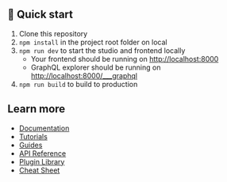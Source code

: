 ## 🚀 Quick start

1. Clone this repository
2. `npm install` in the project root folder on local
3. `npm run dev` to start the studio and frontend locally
   - Your frontend should be running on [http://localhost:8000](http://localhost:8000)
   - GraphQL explorer should be running on [http://localhost:8000/___graphql](http://localhost:8000/___graphql)
4. `npm run build` to build to production

## **Learn more**

- [Documentation](https://www.gatsbyjs.com/docs/?utm_source=starter&utm_medium=readme&utm_campaign=minimal-starter)
- [Tutorials](https://www.gatsbyjs.com/tutorial/?utm_source=starter&utm_medium=readme&utm_campaign=minimal-starter)
- [Guides](https://www.gatsbyjs.com/tutorial/?utm_source=starter&utm_medium=readme&utm_campaign=minimal-starter)
- [API Reference](https://www.gatsbyjs.com/docs/api-reference/?utm_source=starter&utm_medium=readme&utm_campaign=minimal-starter)
- [Plugin Library](https://www.gatsbyjs.com/plugins?utm_source=starter&utm_medium=readme&utm_campaign=minimal-starter)
- [Cheat Sheet](https://www.gatsbyjs.com/docs/cheat-sheet/?utm_source=starter&utm_medium=readme&utm_campaign=minimal-starter)
